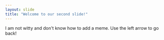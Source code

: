 ```yaml
---
layout: slide
title: "Welcome to our second slide!"
---
```

I am not witty and don't know how to add a meme.
Use the left arrow to go back!
